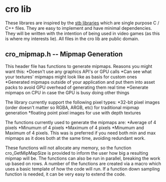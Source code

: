 # cro lib
These librares are inspired by the [stb libraries]( https://github.com/nothings/stb ) which are single purpose C / C++ files. They are easy to implement and have minimal dependencies. They will be written with the intention of being used in video games (as this is where my interests lie). All files in the cro lib are public domain.

## cro_mipmap.h -- Mipmap Generation
This header file has functions to generate mipmaps. Reasons you might want this:
*Doesn't use any graphics API's or GPU calls
*Can see what your textures' mipmaps might look like as basis for custom ones
*Generated mipmaps outside of your application and put them into asset packs to avoid GPU overhead of generating them real time
*Generate mipmaps on CPU in case the GPU is busy doing other things

The library currently support the following pixel types:
*32-bit pixel images (order doesn't matter so RGBA, ARGB, etc) for traditional mipmap generation
*floating point pixel images for use with depth textures

The functions currently used to generate the mipmaps are:
*Average of 4 pixels
*Minumum of 4 pixels
*Maximum of 4 pixels
*Minumum and Maximum of 4 pixels. This was is preferred if you need both min and max mipmaps as it does both at the same time, avoiding redundant work.

These functions will not allocate any memory, so the function cro_GetMipMapSize is provided to inform the user how big a resulting mipmap will be. The functions can also be run in parallel, breaking the work up based on rows. A number of the functions are created via a macro which uses a basic template of how the code will run. If a function down sampling function is needed, it can be very easy to extend the code.